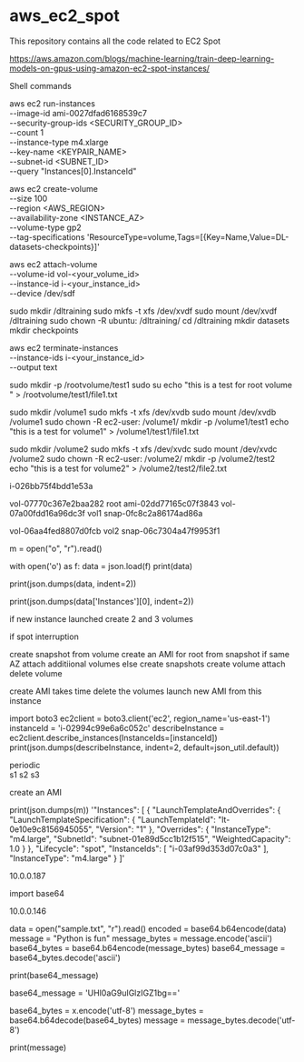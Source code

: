 # aws_ec2_spot
This repository contains all the code related to EC2 Spot

https://aws.amazon.com/blogs/machine-learning/train-deep-learning-models-on-gpus-using-amazon-ec2-spot-instances/

Shell commands

aws ec2 run-instances \
    --image-id ami-0027dfad6168539c7 \
    --security-group-ids <SECURITY_GROUP_ID> \
    --count 1 \
    --instance-type m4.xlarge \
    --key-name <KEYPAIR_NAME> \
    --subnet-id <SUBNET_ID> \
    --query "Instances[0].InstanceId"
    

aws ec2 create-volume \
    --size 100 \
    --region <AWS_REGION> \
    --availability-zone <INSTANCE_AZ> \
    --volume-type gp2 \
    --tag-specifications 'ResourceType=volume,Tags=[{Key=Name,Value=DL-datasets-checkpoints}]' 

aws ec2 attach-volume \
    --volume-id vol-<your_volume_id> \
    --instance-id i-<your_instance_id> \
    --device /dev/sdf
        
        
sudo mkdir /dltraining
sudo mkfs -t xfs /dev/xvdf
sudo mount /dev/xvdf /dltraining
sudo chown -R ubuntu: /dltraining/
cd /dltraining
mkdir datasets
mkdir checkpoints        


aws ec2 terminate-instances \
    --instance-ids i-<your_instance_id> \
    --output text
    

sudo mkdir -p /rootvolume/test1
sudo su
echo  "this is a test for root volume " > /rootvolume/test1/file1.txt


sudo mkdir /volume1
sudo mkfs -t xfs /dev/xvdb
sudo mount /dev/xvdb /volume1
sudo chown -R ec2-user: /volume1/
mkdir -p /volume1/test1
echo  "this is a test for volume1" > /volume1/test1/file1.txt


sudo mkdir /volume2
sudo mkfs -t xfs /dev/xvdc
sudo mount /dev/xvdc /volume2
sudo chown -R ec2-user: /volume2/
mkdir -p /volume2/test2
echo  "this is a test for volume2" > /volume2/test2/file2.txt


i-026bb75f4bdd1e53a

vol-07770c367e2baa282  root
ami-02dd77165c07f3843
vol-07a00fdd16a96dc3f vol1  snap-0fc8c2a86174ad86a

vol-06aa4fed8807d0fcb  vol2 snap-06c7304a47f9953f1



m = open("o", "r").read()



with open('o') as f:
  data = json.load(f)
print(data)
  
print(json.dumps(data, indent=2))

print(json.dumps(data['Instances'][0], indent=2))  



if new instance launched
  create 2 and 3 volumes
  
if spot interruption

   create snapshot from volume
   create an AMI for root from snapshot
   if same AZ
	   attach additiional volumes
   else
       create snapshots
	   create volume
	   attach
	   delete volume
	   
       
   create AMI takes time
   delete the volumes
   launch new AMI from this instance
   
import boto3
ec2client = boto3.client('ec2', region_name='us-east-1')
instanceId = 'i-02994c99e6a6c052c'
describeInstance = ec2client.describe_instances(InstanceIds=[instanceId])
print(json.dumps(describeInstance, indent=2, default=json_util.default))

       
periodic   
s1 s2 s3

create an AMI





print(json.dumps(m))
  '"Instances": [
    {
      "LaunchTemplateAndOverrides": {
        "LaunchTemplateSpecification": {
          "LaunchTemplateId": "lt-0e10e9c8156945055",
          "Version": "1"
        },
        "Overrides": {
          "InstanceType": "m4.large",
          "SubnetId": "subnet-01e89d5cc1b12f515",
          "WeightedCapacity": 1.0
        }
      },
      "Lifecycle": "spot",
      "InstanceIds": [
        "i-03af99d353d07c0a3"
      ],
      "InstanceType": "m4.large"
    }
  ]'
  
  
10.0.0.187

import base64

10.0.0.146

data = open("sample.txt", "r").read()
encoded = base64.b64encode(data)
message = "Python is fun"
message_bytes = message.encode('ascii')
base64_bytes = base64.b64encode(message_bytes)
base64_message = base64_bytes.decode('ascii')

print(base64_message)


base64_message = 'UHl0aG9uIGlzIGZ1bg=='


base64_bytes = x.encode('utf-8')
message_bytes = base64.b64decode(base64_bytes)
message = message_bytes.decode('utf-8')

print(message)
